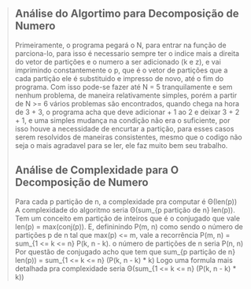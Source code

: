 > ## Análise do Algortimo para Decomposição de Numero
>
> Primeiramente, o programa pegará o N, para entrar na função de parciona-lo, para isso é necessario sempre ter o indice mais a direita do vetor de partições
> e o numero a ser adicionado (k e z), e vai imprimindo constantemente o p, que é o vetor de partições que a cada partição ele é substituido e impresso de novo,
> até o fim do programa.
> Com isso pode-se fazer até N = 5 tranquilamente e sem nenhum problema, de maneira relativamente simples, porém a partir de N >= 6 vários problemas são encontrados,
> quando chega na hora de 3 + 3, o programa acha que deve adicionar + 1 ao 2 e deixar 3 + 2 + 1, e uma simples mudança
> na condição não era o suficiente, por isso houve a necessidade de encurtar a partição, para esses casos serem resolvidos de maneiras consistentes, mesmo que o codigo
> não seja o mais agradavel para se ler, ele faz muito bem seu trabalho.
> ## Análise de Complexidade para O Decomposição de Numero
> 
> Para cada p partição de n, a complexidade pra computar é Θ(len(p))
> A complexidade do algoritmo seria Θ(sum_{p partição de n} len(p)).
> Tem um conceito em partição de inteiros que é o conjugado que vale len(p) = max(conj(p)).
> E, defininindo P(m, n) como sendo o número de partições p de n tal que max(p) <= m, vale a recorrência P(m, n) = sum_{1 <= k <= n} P(k, n - k).
> o número de partições de n seria P(n, n)
> Por questão de conjugado acho que tem que sum_{p partição de n} len(p)) = sum_{1 <= k <= n} (P(k, n - k) * k)
> Logo uma formula mais detalhada pra complexidade seria Θ(sum_{1 <= k <= n} (P(k, n - k) * k))
